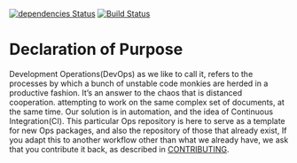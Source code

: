 [![dependencies Status](https://david-dm.org/MySolace/Operations/dev-status.svg)](https://david-dm.org/MySolace/Operations#info=devDependencies)
[![Build Status](https://travis-ci.org/MySolace/Operations.svg?branch=master)](https://travis-ci.org/MySolace/Operations)

# Declaration of Purpose

Development Operations(DevOps)  as we like to call it, refers to the processes by which a bunch
of unstable code monkies are herded in a productive fashion. It’s an answer to the chaos that is distanced cooperation. 
attempting to work on the same complex set of documents, at the same time. Our solution
is in automation, and the idea of Continuous Integration(CI). This particular Ops repository is here
to serve as a template for new Ops packages, and also the repository of those that already exist,
If you adapt this to another workflow other than what we already have, we ask that you 
contribute it back, as described in [CONTRIBUTING](CONTRIBUTING.markdown).
